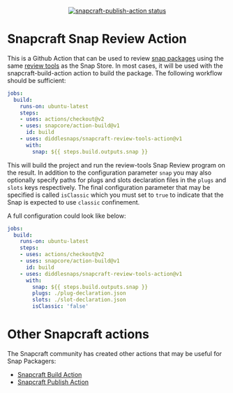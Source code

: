 <p align="center">
  <a href="https://github.com/diddlesnaps/snapcraft-review-action/actions"><img alt="snapcraft-publish-action status" src="https://github.com/diddlesnaps/snapcraft-review-action/workflows/build-test/badge.svg"></a>
</p>

# Snapcraft Snap Review Action

This is a Github Action that can be used to review [snap packages](https://snapcraft.io/) using the same [review tools](https://snapcraft.io/review-tools) as the Snap Store. In most cases, it will be used with the snapcraft-build-action action to build the package. The following workflow should be sufficient:

```yaml
jobs:
  build:
    runs-on: ubuntu-latest
    steps:
    - uses: actions/checkout@v2
    - uses: snapcore/action-build@v1
      id: build
    - uses: diddlesnaps/snapcraft-review-tools-action@v1
      with:
        snap: ${{ steps.build.outputs.snap }}
```

This will build the project and run the review-tools Snap Review program on the result. In addition to the configuration parameter `snap` you may also optionally specify paths for plugs and slots declaration files in the `plugs` and `slots` keys respectively. The final configuration parameter that may be specified is called `isClassic` which you must set to `true` to indicate that the Snap is expected to use `classic` confinement.

A full configuration could look like below:

```yaml
jobs:
  build:
    runs-on: ubuntu-latest
    steps:
    - uses: actions/checkout@v2
    - uses: snapcore/action-build@v1
      id: build
    - uses: diddlesnaps/snapcraft-review-tools-action@v1
      with:
        snap: ${{ steps.build.outputs.snap }}
        plugs: ./plug-declaration.json
        slots: ./slot-declaration.json
        isClassic: 'false'
```

# Other Snapcraft actions

The Snapcraft community has created other actions that may be useful for Snap Packagers:

* [Snapcraft Build Action](https://github.com/snapcore/action-build)
* [Snapcraft Publish Action](https://github.com/snapcore/action-publish)
